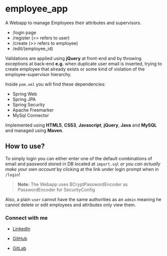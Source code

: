 # employee_app

A Webapp to manage Employees their attributes and supervisors. 

- /login page
- /register (>> refers to user)
- /create (>> refers to employee)
- /edit/(employee_id)


Validations are applied using **jQuery** at front-end and by throwing exceptions at back-end **e.g.** when duplicate user email
is inserted, trying to create employee that already exists or some kind of violation of the employee-supervisor hierarchy.

Inside `pom.xml` you will find these dependencies:
 
 - Spring Web
 - Spring JPA
 - Spring Security
 - Apache Freemarker 
 - MySql Connector

Implemented using  **HTML5**, **CSS3**, **Javascript**, **jQuery**, **Java** and **MySQL** and managed using **Maven**.

## How to use?

To simply login you can either enter one of the default combinations of email and password stored in DB located at `import.sql` *or
you can actually make your own account* by clicking at the link under login prompt when in `/login`!

> **Note:** The Webapp uses BCryptPasswordEncoder as PasswordEncoder for SecurityConfig

Also, a plain `user` cannot have the same authorities as an `admin` meaning he cannot delete or edit employees and attributes
only view them.

### Connect with me 

- [LinkedIn](https://www.linkedin.com/in/geo-georgiou/)

- [GitHub](https://github.com/geogeorgiou)

- [GitLab](https://gitlab.com/geogeorgiou)
